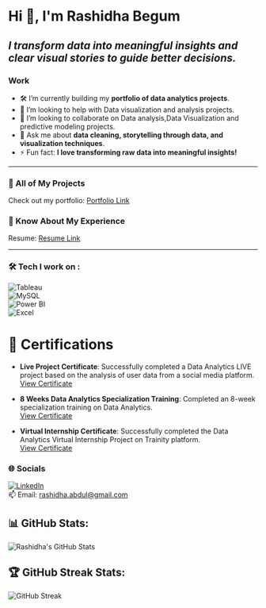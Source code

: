 # Hi 👋, I'm Rashidha Begum  

## *I transform data into meaningful insights and clear visual stories to guide better decisions.*

### Work
- 🛠 I’m currently building my **portfolio of data analytics projects**.  
- 🤝 I’m looking to help with Data visualization and analysis projects.
- 👯 I’m looking to collaborate on Data analysis,Data Visualization and predictive modeling projects.
- 💬 Ask me about **data cleaning, storytelling through data, and visualization techniques**.  
- ⚡ Fun fact: **I love transforming raw data into meaningful insights!**
---

### 🌟 All of My Projects  
Check out my portfolio: [Portfolio Link](#)

### 📄 Know About My Experience  
Resume: [Resume Link](#)

---

### 🛠 Tech I work on :
![Tableau](https://img.shields.io/badge/Tableau-FF6F00?style=flat-square&logo=Tableau&logoColor=white)  
![MySQL](https://img.shields.io/badge/MySQL-4479A1?style=flat-square&logo=MySQL&logoColor=white)  
![Power BI](https://img.shields.io/badge/Power%20BI-F2C811?style=flat-square&logo=Power-BI&logoColor=black)  
![Excel](https://img.shields.io/badge/Microsoft%20Excel-217346?style=flat-square&logo=Microsoft-Excel&logoColor=white)

# 📜 Certifications

- **Live Project Certificate**: Successfully completed a Data Analytics LIVE project based on the analysis of user data from a social media platform.  
  [View Certificate](https://drive.google.com/file/d/1a-uPBH8bXW2SGZ3I7BpbH6P1kwtY0_5/view?usp=sharing)

- **8 Weeks Data Analytics Specialization Training**: Completed an 8-week specialization training on Data Analytics.  
  [View Certificate](https://drive.google.com/file/d/1m35fHfbVC4UNnuMUzWyH7b8f15SU/view?usp=sharing)

- **Virtual Internship Certificate**: Successfully completed the Data Analytics Virtual Internship Project on Trainity platform.  
  [View Certificate](https://drive.google.com/file/d/1R8AYDc762c7YkSY5IB0OAQFfM843/view?usp=sharing)

### 🌐 Socials  
[![LinkedIn](https://img.shields.io/badge/LinkedIn-0A66C2?style=flat-square&logo=LinkedIn&logoColor=white)](https://linkedin.com/in/rashidhabegumabdulrazack)  
📫 Email: [rashidha.abdul@gmail.com](mailto:rashidha.abdul@gmail.com)

## 📊 GitHub Stats:
![Rashidha's GitHub Stats](https://github-readme-stats.vercel.app/api?username=RashidhaBegum&show_icons=true&theme=radical)

## 🏆 GitHub Streak Stats:
![GitHub Streak](https://github-readme-streak-stats.herokuapp.com/?user=RashidhaBegum&theme=radical)





